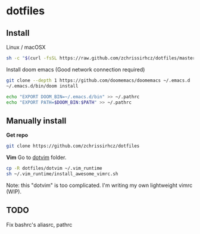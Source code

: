 # dotfiles

## Install

Linux / macOSX

```bash
sh -c "$(curl -fsSL https://raw.github.com/zchrissirhcz/dotfiles/master/install.sh)"
```

Install doom emacs (Good network connection required)
```bash
git clone --depth 1 https://github.com/doomemacs/doomemacs ~/.emacs.d
~/.emacs.d/bin/doom install

echo "EXPORT DOOM_BIN=~/.emacs.d/bin" >> ~/.pathrc
echo "EXPORT PATH=$DOOM_BIN:$PATH" >> ~/.pathrc
```

## Manually install

**Get repo**
```bash
git clone https://github.com/zchrissirhcz/dotfiles
```

**Vim**
Go to [dotvim](dotvim) folder.
```bash
cp -R dotfiles/dotvim ~/.vim_runtime
sh ~/.vim_runtime/install_awesome_vimrc.sh
```
Note: this "dotvim" is too complicated. I'm writing my own lightweight vimrc (WIP).


## TODO

Fix bashrc's aliasrc, pathrc

